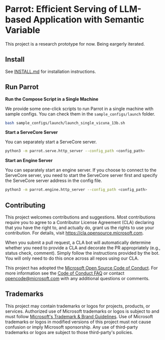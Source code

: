 # Parrot: Efficient Serving of LLM-based Application with Semantic Variable

This project is a research prototype for now. Being eargerly iterated.


## Install

See [INSTALL.md](INSTALL.md) for installation instructions.

## Run Parrot

**Run the Compose Script in a Single Machine**

We provide some one-click scripts to run Parrot in a single machine with sample configs. You can check them in the `sample_configs/launch` folder.

```bash
bash sample_configs/launch/launch_single_vicuna_13b.sh
```

<!-- **Run Docker Compose in a Cluster**

TODO -->

**Start a ServeCore Server**

You can separately start a ServeCore server.

```bash
python3 -m parrot.serve.http_server --config_path <config_path>
```

**Start an Engine Server**

You can separately start an engine server. If you choose to connect to the ServeCore server, you need to start the ServeCore server first and specify the ServeCore server address in the config file.

```bash
python3 -m parrot.engine.http_server --config_path <config_path>
```

## Contributing

This project welcomes contributions and suggestions.  Most contributions require you to agree to a
Contributor License Agreement (CLA) declaring that you have the right to, and actually do, grant us
the rights to use your contribution. For details, visit https://cla.opensource.microsoft.com.

When you submit a pull request, a CLA bot will automatically determine whether you need to provide
a CLA and decorate the PR appropriately (e.g., status check, comment). Simply follow the instructions
provided by the bot. You will only need to do this once across all repos using our CLA.

This project has adopted the [Microsoft Open Source Code of Conduct](https://opensource.microsoft.com/codeofconduct/).
For more information see the [Code of Conduct FAQ](https://opensource.microsoft.com/codeofconduct/faq/) or
contact [opencode@microsoft.com](mailto:opencode@microsoft.com) with any additional questions or comments.

## Trademarks

This project may contain trademarks or logos for projects, products, or services. Authorized use of Microsoft 
trademarks or logos is subject to and must follow 
[Microsoft's Trademark & Brand Guidelines](https://www.microsoft.com/en-us/legal/intellectualproperty/trademarks/usage/general).
Use of Microsoft trademarks or logos in modified versions of this project must not cause confusion or imply Microsoft sponsorship.
Any use of third-party trademarks or logos are subject to those third-party's policies.